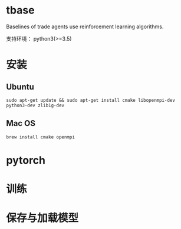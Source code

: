 # tbase

Baselines of trade agents use reinforcement learning algorithms.

支持环境： python3(>=3.5)

# 安装

## Ubuntu

```
sudo apt-get update && sudo apt-get install cmake libopenmpi-dev python3-dev zlib1g-dev
```

## Mac OS

```
brew install cmake openmpi
```

# pytorch

# 训练

# 保存与加载模型
